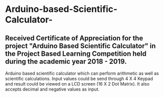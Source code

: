 # Arduino-based-Scientific-Calculator-

## Received Certificate of Appreciation for the project "Arduino Based Scientific Calculator" in the Project Based Learning Competition held during the academic year 2018 - 2019.

Arduino based scientific calculator which can perform arithmetic as well as scientific calculations. Input values could be send through 4 X 4 Keypad and result could be viewed on a LCD screen (16 X 2 Dot Matrix). It also accepts decimal and negative values as input.
